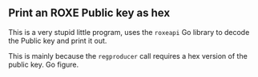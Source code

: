 Print an ROXE Public key as hex
------------------------------

This is a very stupid little program, uses the `roxeapi` Go library to decode the Public key and print it out.

This is mainly because the `regproducer` call requires a hex version of the public key.  Go figure.
